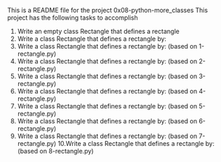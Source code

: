 This is a README file for the project 0x08-python-more_classes
This project has the following tasks to accomplish
1. Write an empty class Rectangle that defines a rectangle
2. Write a class Rectangle that defines a rectangle by:
3. Write a class Rectangle that defines a rectangle by: (based on 1-rectangle.py)
4. Write a class Rectangle that defines a rectangle by: (based on 2-rectangle.py)
5. Write a class Rectangle that defines a rectangle by: (based on 3-rectangle.py)
6. Write a class Rectangle that defines a rectangle by: (based on 4-rectangle.py)
7. Write a class Rectangle that defines a rectangle by: (based on 5-rectangle.py)
8. Write a class Rectangle that defines a rectangle by: (based on 6-rectangle.py)
9. Write a class Rectangle that defines a rectangle by: (based on 7-rectangle.py)
10.Write a class Rectangle that defines a rectangle by: (based on 8-rectangle.py)
